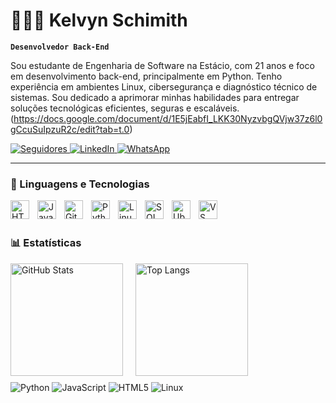 # 👨🏻‍💻 Kelvyn Schimith

**`Desenvolvedor Back-End`**

Sou estudante de Engenharia de Software na Estácio, com 21 anos e foco em desenvolvimento back-end, principalmente em Python. Tenho experiência em ambientes Linux, cibersegurança e diagnóstico técnico de sistemas. Sou dedicado a aprimorar minhas habilidades para entregar soluções tecnológicas eficientes, seguras e escaláveis. (https://docs.google.com/document/d/1E5jEabfI_LKK30NyzvbgQVjw37z6l0gCcuSuIpzuR2c/edit?tab=t.0)

<p>
   <p>
  <a href="https://github.com/kelvyn08?tab=followers" target="_blank">
    <img 
      alt="Seguidores" 
      title="Me siga no GitHub" 
      src="https://custom-icon-badges.demolab.com/github/followers/kelvyn08?color=236ad3&labelColor=1155ba&style=for-the-badge&logo=github&label=Seguidores&logoColor=white"
    />
  </a>
  <a href="https://www.linkedin.com/in/kelvyn-schimith" target="_blank">
    <img 
      alt="LinkedIn" 
      title="Meu LinkedIn" 
      src="https://img.shields.io/badge/LinkedIn-1155ba?style=for-the-badge&logo=linkedin&logoColor=white"
    />
  </a>
  <a href="https://wa.me/5527981378497" target="_blank">
    <img 
      alt="WhatsApp" 
      title="Meu WhatsApp" 
      src="https://custom-icon-badges.demolab.com/badge/WhatsApp-25D366?style=for-the-badge&logo=whatsapp&logoColor=white"
    />
  </a>
</p>



---

### 🤖 Linguagens e Tecnologias

<img 
    align="left" 
    alt="HTML"
    title="HTML" 
    width="30px" 
    style="padding-right: 10px;" 
    src="https://cdn.jsdelivr.net/gh/devicons/devicon@latest/icons/html5/html5-original.svg"  
/>
<img 
    align="left" 
    alt="JavaScript" 
    title="JavaScript"
    width="30px" 
    style="padding-right: 10px;" 
    src="https://cdn.jsdelivr.net/gh/devicons/devicon@latest/icons/javascript/javascript-original.svg" 
/>

<img 
    align="left" 
    alt="Git" 
    title="Git"
    width="30px" 
    style="padding-right: 10px;" 
    src="https://cdn.jsdelivr.net/gh/devicons/devicon@latest/icons/git/git-original.svg" 
/>
<img 
    align="left" 
    alt="Python" 
    title="Python"
    width="30px" 
    style="padding-right: 10px;" 
    src="https://cdn.jsdelivr.net/gh/devicons/devicon@latest/icons/python/python-original.svg" 
/>
<img 
    align="left" 
    alt="Linux" 
    title="Linux"
    width="30px" 
    style="padding-right: 10px;" 
    src="https://cdn.jsdelivr.net/gh/devicons/devicon@latest/icons/linux/linux-original.svg" 
/>
<img 
    align="left" 
    alt="SQL" 
    title="SQL"
    width="30px" 
    style="padding-right: 10px;" 
    src="https://cdn.jsdelivr.net/gh/devicons/devicon@latest/icons/mysql/mysql-original.svg" 
/>
<img 
    align="left" 
    alt="Ubuntu" 
    title="Ubuntu" 
    width="30px" 
    style="padding-right: 10px;" 
    src="https://cdn.jsdelivr.net/gh/devicons/devicon@latest/icons/ubuntu/ubuntu-original.svg" 
/>
<img 
    align="left" 
    alt="VS Code" 
    title="VS Code" 
    width="30px" 
    style="padding-right: 10px;" 
    src="https://cdn.jsdelivr.net/gh/devicons/devicon@latest/icons/vscode/vscode-original.svg" 
/>


<br/>
<br/>

### 📊 Estatísticas

<div align="left">
  <div style="display: flex; gap: 20px;">
    <img 
      alt="GitHub Stats" 
      height="180" 
      src="https://github-readme-stats.vercel.app/api?username=kelvyn08&show_icons=true&theme=tokyonight&include_all_commits=true&locale=pt-br" 
    />  
    <img 
      alt="Top Langs" 
      height="180" 
      src="https://github-readme-stats.vercel.app/api/top-langs/?username=kelvyn08&layout=compact&theme=tokyonight&locale=pt-br" 
    />
  </div>
  <div style="margin-top: 10px; text-align: left;">
    <img alt="Python" src="https://img.shields.io/badge/-Python-3776AB?style=for-the-badge&logo=python&logoColor=white" />
    <img alt="JavaScript" src="https://img.shields.io/badge/-JavaScript-F7DF1E?style=for-the-badge&logo=javascript&logoColor=black" />
    <img alt="HTML5" src="https://img.shields.io/badge/-HTML5-E34F26?style=for-the-badge&logo=html5&logoColor=white" />
    <img alt="Linux" src="https://img.shields.io/badge/-Linux-FCC624?style=for-the-badge&logo=linux&logoColor=black" />
  </div>
</div>
